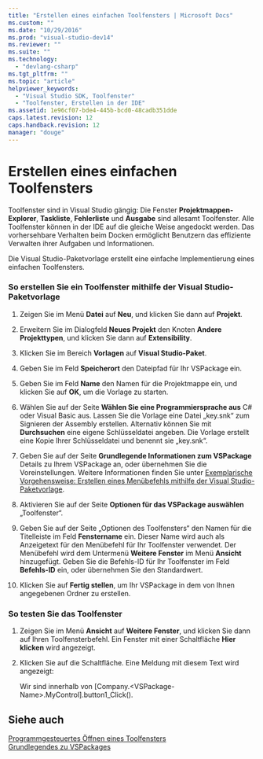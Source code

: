 ```yaml
---
title: "Erstellen eines einfachen Toolfensters | Microsoft Docs"
ms.custom: ""
ms.date: "10/29/2016"
ms.prod: "visual-studio-dev14"
ms.reviewer: ""
ms.suite: ""
ms.technology: 
  - "devlang-csharp"
ms.tgt_pltfrm: ""
ms.topic: "article"
helpviewer_keywords: 
  - "Visual Studio SDK, Toolfenster"
  - "Toolfenster, Erstellen in der IDE"
ms.assetid: 1e96cf07-bde4-445b-bcd0-48cadb351dde
caps.latest.revision: 12
caps.handback.revision: 12
manager: "douge"
---
```

# Erstellen eines einfachen Toolfensters
Toolfenster sind in Visual Studio gängig: Die Fenster **Projektmappen\-Explorer**, **Taskliste**, **Fehlerliste** und **Ausgabe** sind allesamt Toolfenster. Alle Toolfenster können in der IDE auf die gleiche Weise angedockt werden. Das vorhersehbare Verhalten beim Docken ermöglicht Benutzern das effiziente Verwalten ihrer Aufgaben und Informationen.  
  
 Die Visual Studio\-Paketvorlage erstellt eine einfache Implementierung eines einfachen Toolfensters.  
  
### So erstellen Sie ein Toolfenster mithilfe der Visual Studio\-Paketvorlage  
  
1.  Zeigen Sie im Menü **Datei** auf **Neu**, und klicken Sie dann auf **Projekt**.  
  
2.  Erweitern Sie im Dialogfeld **Neues Projekt** den Knoten **Andere Projekttypen**, und klicken Sie dann auf **Extensibility**.  
  
3.  Klicken Sie im Bereich **Vorlagen** auf **Visual Studio\-Paket**.  
  
4.  Geben Sie im Feld **Speicherort** den Dateipfad für Ihr VSPackage ein.  
  
5.  Geben Sie im Feld **Name** den Namen für die Projektmappe ein, und klicken Sie auf **OK**, um die Vorlage zu starten.  
  
6.  Wählen Sie auf der Seite **Wählen Sie eine Programmiersprache aus** C\# oder Visual Basic aus. Lassen Sie die Vorlage eine Datei „key.snk“ zum Signieren der Assembly erstellen. Alternativ können Sie mit **Durchsuchen** eine eigene Schlüsseldatei angeben. Die Vorlage erstellt eine Kopie Ihrer Schlüsseldatei und benennt sie „key.snk“.  
  
7.  Geben Sie auf der Seite **Grundlegende Informationen zum VSPackage** Details zu Ihrem VSPackage an, oder übernehmen Sie die Voreinstellungen. Weitere Informationen finden Sie unter [Exemplarische Vorgehensweise: Erstellen eines Menübefehls mithilfe der Visual Studio\-Paketvorlage](../Topic/Walkthrough:%20Creating%20a%20Menu%20Command%20By%20Using%20the%20Visual%20Studio%20Package%20Template.md).  
  
8.  Aktivieren Sie auf der Seite **Optionen für das VSPackage auswählen** „Toolfenster“.  
  
9. Geben Sie auf der Seite „Optionen des Toolfensters“ den Namen für die Titelleiste im Feld **Fenstername** ein. Dieser Name wird auch als Anzeigetext für den Menübefehl für Ihr Toolfenster verwendet. Der Menübefehl wird dem Untermenü **Weitere Fenster** im Menü **Ansicht** hinzugefügt. Geben Sie die Befehls\-ID für Ihr Toolfenster im Feld **Befehls\-ID** ein, oder übernehmen Sie den Standardwert.  
  
10. Klicken Sie auf **Fertig stellen**, um Ihr VSPackage in dem von Ihnen angegebenen Ordner zu erstellen.  
  
### So testen Sie das Toolfenster  
  
1.  Zeigen Sie im Menü **Ansicht** auf **Weitere Fenster**, und klicken Sie dann auf Ihren Toolfensterbefehl. Ein Fenster mit einer Schaltfläche **Hier klicken** wird angezeigt.  
  
2.  Klicken Sie auf die Schaltfläche. Eine Meldung mit diesem Text wird angezeigt:  
  
     Wir sind innerhalb von \[Company.\<VSPackage\-Name\>.MyControl\].button1\_Click\(\).  
  
## Siehe auch  
 [Programmgesteuertes Öffnen eines Toolfensters](../misc/opening-a-tool-window-programmatically.md)   
 [Grundlegendes zu VSPackages](../misc/vspackage-essentials.md)